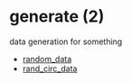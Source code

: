 # generate (2)
data generation for something

+ [random_data](random_data.py)
+ [rand_circ_data](rand_circ_data.py)
